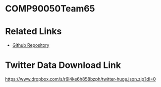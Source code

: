 # COMP90050Team65

# Related Links
- [Github Repository](https://github.com/LogantheChinese/COMP90024Team65)

# Twitter Data Download Link
https://www.dropbox.com/s/r6l4ke6h858bzph/twitter-huge.json.zip?dl=0


